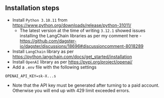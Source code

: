 ## Installation steps
- Install `Python 3.10.11` from https://www.python.org/downloads/release/python-31011/
  - The latest version at the time of writing `3.12.1` showed issues installing the LangChain libraries as per my comment here - https://github.com/dagster-io/dagster/discussions/18696#discussioncomment-8018289
- Install `LangChain` library as per https://python.langchain.com/docs/get_started/installation
- Install `OpenAI` library as per https://pypi.org/project/openai/
- Add a `.env` file with the following settings
```
OPENAI_API_KEY=sk-X...s
```
  - Note that the API key must be generated after turning to a paid account. Otherwise you will end up with 429 limit exceeded errors.
